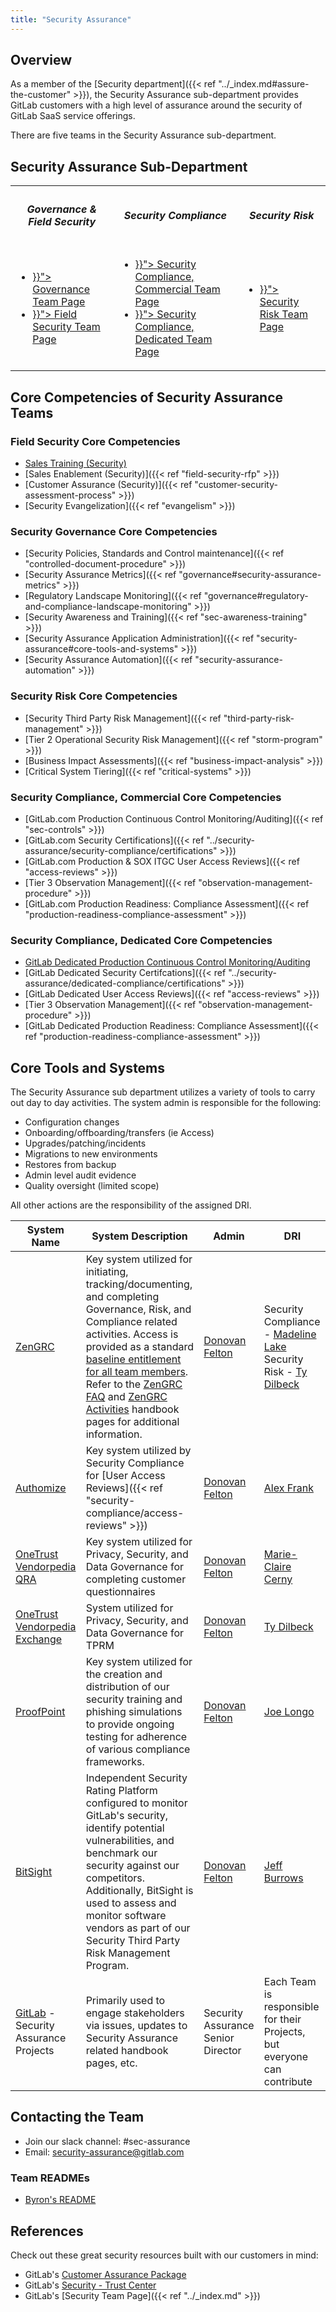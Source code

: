 ```yaml
---
title: "Security Assurance"
---
```


<link rel="stylesheet" type="text/css" href="/stylesheets/biztech.css" />

## Overview

As a member of the [Security department]({{< ref "../_index.md#assure-the-customer" >}}), the Security Assurance sub-department provides GitLab customers with a high level of assurance around the security of GitLab SaaS service offerings.

There are five teams in the Security Assurance sub-department.

## <i id="biz-tech-icons" class="fas fa-tasks"></i> Security Assurance Sub-Department

<table id="core-competencies">
  <tr>
    <th class="text-center">
        <i class="fas fa-hands-helping i-bt"></i>
        <h5>Governance & Field Security</h5>
    </th>
    <th class="text-center">
        <i class="fas fa-bullseye i-bt"></i>
        <h5>Security Compliance</h5>
    </th>
    <th class="text-center">
        <i class="fas fa-shield-alt i-bt"></i>
        <h5>Security Risk</h5>
    </th>
  </tr>
  <tr>
      <td>
        <ul>
            <li><a href="{{< ref "governance" >}}"> Governance Team Page </a></li>
            <li><a href="{{< ref "field-security" >}}"> Field Security Team Page </a></li>
        </ul>
      </td>
      <td>
        <ul>
            <li><a href="{{< ref "security-compliance" >}}"> Security Compliance, Commercial Team Page </a></li>
            <li><a href="{{< ref "dedicated-compliance" >}}"> Security Compliance, Dedicated Team Page </a></li>
        </ul>
      </td>
      <td>
        <ul>
            <li><a href="{{< ref "security-risk" >}}"> Security Risk Team Page </a></li>
        </ul>
      </td>
  </tr>
</table>

## <i class="fab fa-gitlab fa-fw" style="color:rgb(107,79,187); font-size:.85em" aria-hidden="true"></i> Core Competencies of Security Assurance Teams

### Field Security Core Competencies

- [Sales Training (Security)](https://about.gitlab.com/handbook/sales/onboarding/sqs-learning-objectives/)
- [Sales Enablement (Security)]({{< ref "field-security-rfp" >}})
- [Customer Assurance (Security)]({{< ref "customer-security-assessment-process" >}})
- [Security Evangelization]({{< ref "evangelism" >}})

### Security Governance Core Competencies

- [Security Policies, Standards and Control maintenance]({{< ref "controlled-document-procedure" >}})
- [Security Assurance Metrics]({{< ref "governance#security-assurance-metrics" >}})
- [Regulatory Landscape Monitoring]({{< ref "governance#regulatory-and-compliance-landscape-monitoring" >}})
- [Security Awareness and Training]({{< ref "sec-awareness-training" >}})
- [Security Assurance Application Administration]({{< ref "security-assurance#core-tools-and-systems" >}})
- [Security Assurance Automation]({{< ref "security-assurance-automation" >}})

### Security Risk Core Competencies

- [Security Third Party Risk Management]({{< ref "third-party-risk-management" >}})
- [Tier 2 Operational Security Risk Management]({{< ref "storm-program" >}})
- [Business Impact Assessments]({{< ref "business-impact-analysis" >}})
- [Critical System Tiering]({{< ref "critical-systems" >}})

### Security Compliance, Commercial Core Competencies

- [GitLab.com Production Continuous Control Monitoring/Auditing]({{< ref "sec-controls" >}})
- [GitLab.com Security Certifications]({{< ref "../security-assurance/security-compliance/certifications" >}})
- [GitLab.com Production & SOX ITGC User Access Reviews]({{< ref "access-reviews" >}})
- [Tier 3 Observation Management]({{< ref "observation-management-procedure" >}})
- [GitLab.com Production Readiness: Compliance Assessment]({{< ref "production-readiness-compliance-assessment" >}})

### Security Compliance, Dedicated Core Competencies

- [GitLab Dedicated Production Continuous Control Monitoring/Auditing](https://docs.gitlab.com/ee/subscriptions/gitlab_dedicated/)
- [GitLab Dedicated Security Certifcations]({{< ref "../security-assurance/dedicated-compliance/certifications" >}})
- [GitLab Dedicated User Access Reviews]({{< ref "access-reviews" >}})
- [Tier 3 Observation Management]({{< ref "observation-management-procedure" >}})
- [GitLab Dedicated Production Readiness: Compliance Assessment]({{< ref "production-readiness-compliance-assessment" >}})

## <i id="biz-tech-icons" class="far fa-newspaper"></i> Core Tools and Systems

The Security Assurance sub department utilizes a variety of tools to carry out day to day activities. The system admin is responsible for the following:

- Configuration changes
- Onboarding/offboarding/transfers (ie Access)
- Upgrades/patching/incidents
- Migrations to new environments
- Restores from backup
- Admin level audit evidence
- Quality oversight (limited scope)

All other actions are the responsibility of the assigned DRI.

| System Name | System Description | Admin | DRI |
|---------|-------------|---------------|---------|
| [ZenGRC](https://about.gitlab.com/handbook/business-technology/tech-stack/#zengrc) | Key system utilized for initiating, tracking/documenting, and completing Governance, Risk, and Compliance related activities. Access is provided as a standard [baseline entitlement for all team members](https://about.gitlab.com/handbook/business-technology/team-member-enablement/onboarding-access-requests/access-requests/baseline-entitlements/#baseline-entitlements-all-gitlab-team-members). Refer to the [ZenGRC FAQ](/handbook/security/security-assurance/zg-faq.html) and [ZenGRC Activities](/handbook/security/security-assurance/zg-activities.html) handbook pages for additional information. | [Donovan Felton](https://gitlab.com/dfelton) | Security Compliance - [Madeline Lake](https://gitlab.com/madlake)<br>Security Risk - [Ty Dilbeck](https://gitlab.com/tdilbeck) |
| [Authomize](https://www.authomize.com/) | Key system utilized by Security Compliance for [User Access Reviews]({{< ref "security-compliance/access-reviews" >}}) | [Donovan Felton](https://gitlab.com/dfelton) | [Alex Frank](https://gitlab.com/alexfrank09) |
| [OneTrust Vendorpedia QRA](https://about.gitlab.com/handbook/business-technology/tech-stack/#onetrust) | Key system utilized for Privacy, Security, and Data Governance for completing customer questionnaires | [Donovan Felton](https://gitlab.com/dfelton) | [Marie-Claire Cerny](https://gitlab.com/marieclairecerny) |
| [OneTrust Vendorpedia Exchange](https://about.gitlab.com/handbook/business-technology/tech-stack/#onetrust) | System utilized for Privacy, Security, and Data Governance for TPRM | [Donovan Felton](https://gitlab.com/dfelton) | [Ty Dilbeck](https://gitlab.com/tdilbeck) |
| [ProofPoint](https://about.gitlab.com/handbook/business-technology/tech-stack/#proofpoint) | Key system utilized for the creation and distribution of our security training and phishing simulations to provide ongoing testing for adherence of various compliance frameworks. | [Donovan Felton](https://gitlab.com/dfelton) | [Joe Longo](https://gitlab.com/jlongo_gitlab) |
| [BitSight](/handbook/security/security-assurance/field-security/independent_security_assurance.html) | Independent Security Rating Platform configured to monitor GitLab's security, identify potential vulnerabilities, and benchmark our security against our competitors. Additionally, BitSight is used to assess and monitor software vendors as part of our Security Third Party Risk Management Program. | [Donovan Felton](https://gitlab.com/dfelton) | [Jeff Burrows](https://gitlab.com/jburrows001) |
| [GitLab](https://about.gitlab.com/handbook/business-technology/tech-stack/#gitlab) - Security Assurance Projects | Primarily used to engage stakeholders via issues, updates to Security Assurance related handbook pages, etc. | Security Assurance Senior Director | Each Team is responsible for their Projects, but everyone can contribute |

## <i id="biz-tech-icons" class="fas fa-users"></i>Contacting the Team

- Join our slack channel: #sec-assurance
- Email: <security-assurance@gitlab.com>

### Team READMEs

- [Byron's README](/handbook/security/readmes/byron-boots/)

## <i class="fas fa-book" style="color:rgb(110,73,203)" aria-hidden="true"></i> References

Check out these great security resources built with our customers in mind:

- GitLab's [Customer Assurance Package](https://about.gitlab.com/security/cap/)
- GitLab's [Security - Trust Center](https://about.gitlab.com/security/)
- GitLab's [Security Team Page]({{< ref "../_index.md" >}})
